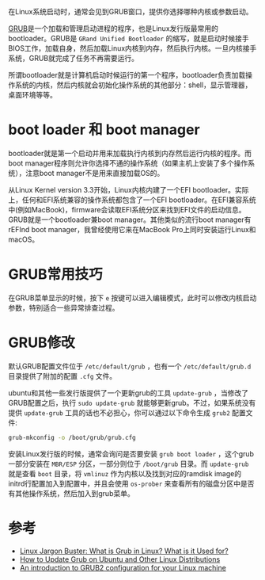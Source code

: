 在Linux系统启动时，通常会见到GRUB窗口，提供你选择哪种内核或参数启动。

[GRUB](https://www.gnu.org/software/grub/)是一个加载和管理启动进程的程序，也是Linux发行版最常用的bootloader。GRUB是 `GRand Unified Bootloader` 的缩写，就是启动时候接手BIOS工作，加载自身，然后加载Linux内核到内存，然后执行内核。一旦内核接手系统，GRUB就完成了任务不再需要运行。

所谓bootloader就是计算机启动时候运行的第一个程序，bootloader负责加载操作系统的内核，然后内核就会初始化操作系统的其他部分：shell，显示管理器，桌面环境等等。

# boot loader 和 boot manager

bootloader就是第一个启动并用来加载执行内核到内存然后运行内核的程序。而boot manager程序则允许你选择不通的操作系统（如果主机上安装了多个操作系统），注意boot manager不是用来直接加载OS的。

从Linux Kernel version 3.3开始，Linux内核内建了一个EFI bootloader。实际上，任何和EFI系统兼容的操作系统都包含了一个EFI bootloader。在EFI兼容系统中(例如MacBook)，firmware会读取EFI系统分区来找到EFI文件的启动信息。GRUB就是一个bootloader兼boot manager。其他类似的流行boot manager有 rEFInd boot manager，我曾经使用它来在MacBook Pro上同时安装运行Linux和macOS。

# GRUB常用技巧

在GRUB菜单显示的时候，按下 `e` 按键可以进入编辑模式，此时可以修改内核启动参数，特别适合一些异常排查过程。

# GRUB修改

默认GRUB配置文件位于 `/etc/default/grub` ，也有一个 `/etc/default/grub.d` 目录提供了附加的配置 `.cfg` 文件。

ubuntu和其他一些发行版提供了一个更新grub的工具 `update-grub` ，当修改了GRUB配置之后，执行 `sudo update-grub` 就能够更新grub。不过，如果系统没有提供 `update-grub` 工具的话也不必担心，你可以通过以下命令生成 `grub2` 配置文件:

```bash
grub-mkconfig -o /boot/grub/grub.cfg
```

安装Linux发行版的时候，通常会询问是否要安装 `grub boot loader` ，这个grub一部分安装在 `MBR/ESP` 分区，一部分则位于 `/boot/grub` 目录。而 `update-grub` 就是查看 `boot` 目录，将 `vmlinuz` 作为内核以及找到对应的ramdisk image的initrd行配置加入到配置中，并且会使用 `os-prober` 来查看所有的磁盘分区中是否有其他操作系统，然后加入到grub菜单。

# 参考

* [Linux Jargon Buster: What is Grub in Linux? What is it Used for?](https://itsfoss.com/what-is-grub/)
* [How to Update Grub on Ubuntu and Other Linux Distributions](https://itsfoss.com/update-grub/)
* [An introduction to GRUB2 configuration for your Linux machine](https://opensource.com/article/17/3/introduction-grub2-configuration-linux)